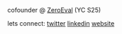 cofounder @ [ZeroEval](https://zeroeval.com/) (YC S25)

lets connect: [twitter](https://twitter.com/SebastianCrossa) [linkedin](https://www.linkedin.com/in/sebastiancrossa/) [website](https://sebastiancrossa.com)
